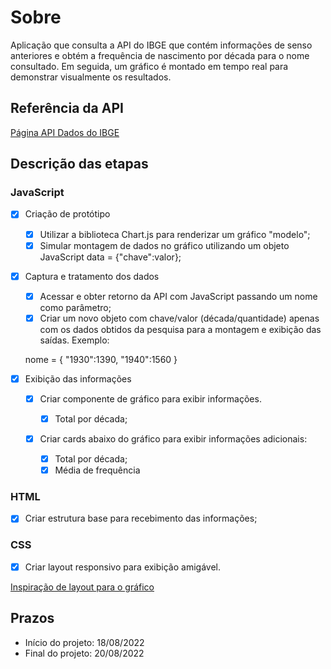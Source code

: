 # Sobre

Aplicação que consulta a API do IBGE que contém informações de senso anteriores e obtém a frequência de nascimento por década para o nome consultado. Em seguida, um gráfico é montado em tempo real para demonstrar visualmente os resultados.

## Referência da API

[Página API Dados do IBGE](https://servicodados.ibge.gov.br/api/docs/nomes?versao=2)

## Descrição das etapas

### JavaScript

- [x] Criação de protótipo

    - [x] Utilizar a biblioteca Chart.js para renderizar um gráfico "modelo";
    - [x] Simular montagem de dados no gráfico utilizando um objeto JavaScript data = {"chave":valor};

- [x] Captura e tratamento dos dados

    - [x] Acessar e obter retorno da API com JavaScript passando um nome como parâmetro;
    - [x] Criar um novo objeto com chave/valor (década/quantidade) apenas com os dados obtidos da pesquisa para a montagem e exibição das saídas. Exemplo:
    
    nome = {
    "1930":1390,
    "1940":1560
    }

- [x] Exibição das informações

    - [x] Criar componente de gráfico para exibir informações.

        - [x] Total por década;

    - [x] Criar cards abaixo do gráfico para exibir informações adicionais:

        - [x] Total por década;
        - [x] Média de frequência
        
### HTML

- [x] Criar estrutura base para recebimento das informações;

### CSS

- [x] Criar layout responsivo para exibição amigável.

[Inspiração de layout para o gráfico](https://dribbble.com/shots/17238059-Dashboard-Cards-Light-Dark)

## Prazos

- Início do projeto: 18/08/2022
- Final do projeto: 20/08/2022